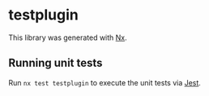 # testplugin

This library was generated with [Nx](https://nx.dev).

## Running unit tests

Run `nx test testplugin` to execute the unit tests via [Jest](https://jestjs.io).

